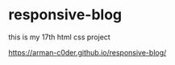 # responsive-blog
this is my 17th html css project

 https://arman-c0der.github.io/responsive-blog/
